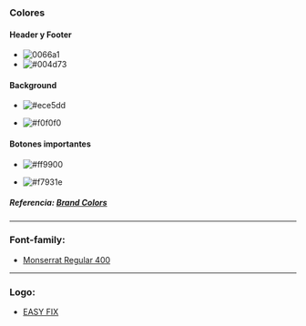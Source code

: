 ### Colores
#### Header y Footer

  - ![0066a1](https://via.placeholder.com/15/0066a1/000000?text=+)
  - ![#004d73](https://via.placeholder.com/15/004d73/000000?text=+)  
 
#### Background

  - ![#ece5dd](https://via.placeholder.com/15/ece5dd/000000?text=+) 
  
  - ![#f0f0f0](https://via.placeholder.com/15/f0f0f0/000000?text=+)  
 
  #### Botones importantes

  - ![#ff9900](https://via.placeholder.com/15/ff9900/000000?text=+) 
  
  - ![#f7931e](https://via.placeholder.com/15/f7931e/000000?text=+) 

##### Referencia: <a href="http://brandcolors.net/" > Brand Colors</a>
- - -
### Font-family:

- [Monserrat Regular 400](https://fonts.google.com/specimen/Montserrat?query=jua&selection.family=Jua#standard-styles)
- - - 
### Logo:
 - [EASY FIX](LOGO.png)

